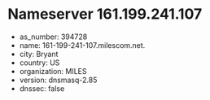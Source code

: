 # Nameserver 161.199.241.107

* as_number: 394728
* name: 161-199-241-107.milescom.net.
* city: Bryant
* country: US
* organization: MILES
* version: dnsmasq-2.85
* dnssec: false
